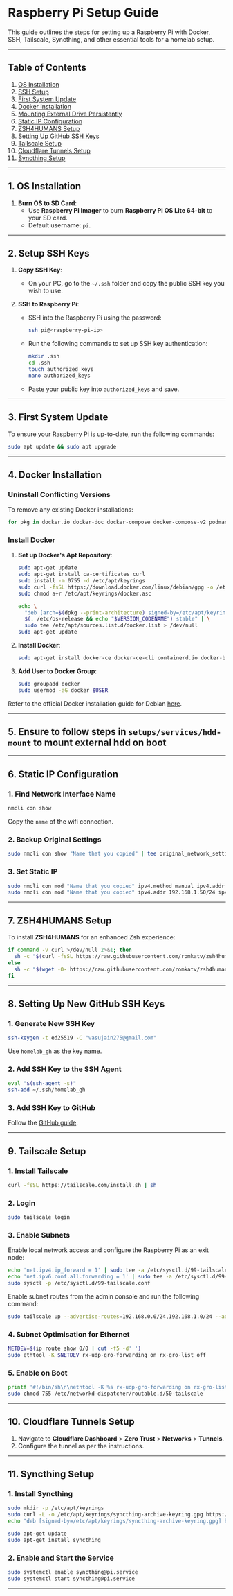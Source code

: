 # Raspberry Pi Setup Guide

This guide outlines the steps for setting up a Raspberry Pi with Docker, SSH, Tailscale, Syncthing, and other essential tools for a homelab setup.

---

## Table of Contents

1. [OS Installation](#os-installation)
2. [SSH Setup](#setup-ssh-keys)
3. [First System Update](#first-update)
4. [Docker Installation](#docker-install)
5. [Mounting External Drive Persistently](#mounting-external-drive-persistently)
6. [Static IP Configuration](#static-ip-config)
7. [ZSH4HUMANS Setup](#zsh4humans-setup)
8. [Setting Up GitHub SSH Keys](#setting-up-new-github-ssh-keys)
9. [Tailscale Setup](#tailscale-setup)
10. [Cloudflare Tunnels Setup](#cloudflare-tunnels)
11. [Syncthing Setup](#syncthing-setup)

---

## 1. OS Installation

1. **Burn OS to SD Card**:
   - Use **Raspberry Pi Imager** to burn **Raspberry Pi OS Lite 64-bit** to your SD card.
   - Default username: `pi`.

---

## 2. Setup SSH Keys

1. **Copy SSH Key**:
   - On your PC, go to the `~/.ssh` folder and copy the public SSH key you wish to use.

2. **SSH to Raspberry Pi**:
   - SSH into the Raspberry Pi using the password:
     ```bash
     ssh pi@<raspberry-pi-ip>
     ```
   - Run the following commands to set up SSH key authentication:
     ```bash
     mkdir .ssh
     cd .ssh
     touch authorized_keys
     nano authorized_keys
     ```
   - Paste your public key into `authorized_keys` and save.

---

## 3. First System Update

To ensure your Raspberry Pi is up-to-date, run the following commands:
```bash
sudo apt update && sudo apt upgrade
```

---

## 4. Docker Installation

### Uninstall Conflicting Versions

To remove any existing Docker installations:
```bash
for pkg in docker.io docker-doc docker-compose docker-compose-v2 podman-docker containerd runc; do sudo apt-get remove $pkg; done
```

### Install Docker

1. **Set up Docker's Apt Repository**:
   ```bash
   sudo apt-get update
   sudo apt-get install ca-certificates curl
   sudo install -m 0755 -d /etc/apt/keyrings
   sudo curl -fsSL https://download.docker.com/linux/debian/gpg -o /etc/apt/keyrings/docker.asc
   sudo chmod a+r /etc/apt/keyrings/docker.asc

   echo \
     "deb [arch=$(dpkg --print-architecture) signed-by=/etc/apt/keyrings/docker.asc] https://download.docker.com/linux/debian \
     $(. /etc/os-release && echo "$VERSION_CODENAME") stable" | \
     sudo tee /etc/apt/sources.list.d/docker.list > /dev/null
   sudo apt-get update
   ```

2. **Install Docker**:
   ```bash
   sudo apt-get install docker-ce docker-ce-cli containerd.io docker-buildx-plugin docker-compose-plugin
   ```

3. **Add User to Docker Group**:
   ```bash
   sudo groupadd docker
   sudo usermod -aG docker $USER
   ```

Refer to the official Docker installation guide for Debian [here](https://docs.docker.com/engine/install/debian/).

---

## 5. Ensure to follow steps in `setups/services/hdd-mount` to mount external hdd on boot
---

## 6. Static IP Configuration

### 1. Find Network Interface Name
```bash
nmcli con show
```
Copy the `name` of the wifi connection.

### 2. Backup Original Settings
```bash
sudo nmcli con show "Name that you copied" | tee original_network_settings.txt
```

### 3. Set Static IP
```bash
sudo nmcli con mod "Name that you copied" ipv4.method manual ipv4.addr 192.168.1.50/24
sudo nmcli con mod "Name that you copied" ipv4.addr 192.168.1.50/24 ipv4.gateway 192.168.1.1 ipv4.dns 1.1.1.1 ipv4.method manual
```

---

## 7. ZSH4HUMANS Setup

To install **ZSH4HUMANS** for an enhanced Zsh experience:
```bash
if command -v curl >/dev/null 2>&1; then
  sh -c "$(curl -fsSL https://raw.githubusercontent.com/romkatv/zsh4humans/v5/install)"
else
  sh -c "$(wget -O- https://raw.githubusercontent.com/romkatv/zsh4humans/v5/install)"
fi
```

---

## 8. Setting Up New GitHub SSH Keys

### 1. Generate New SSH Key
```bash
ssh-keygen -t ed25519 -C "vasujain275@gmail.com"
```
Use `homelab_gh` as the key name.

### 2. Add SSH Key to the SSH Agent
```bash
eval "$(ssh-agent -s)"
ssh-add ~/.ssh/homelab_gh
```

### 3. Add SSH Key to GitHub
Follow the [GitHub guide](https://docs.github.com/en/authentication/connecting-to-github-with-ssh/adding-a-new-ssh-key-to-your-github-account).

---

## 9. Tailscale Setup

### 1. Install Tailscale
```bash
curl -fsSL https://tailscale.com/install.sh | sh
```

### 2. Login
```bash
sudo tailscale login
```

### 3. Enable Subnets
Enable local network access and configure the Raspberry Pi as an exit node:
```bash
echo 'net.ipv4.ip_forward = 1' | sudo tee -a /etc/sysctl.d/99-tailscale.conf
echo 'net.ipv6.conf.all.forwarding = 1' | sudo tee -a /etc/sysctl.d/99-tailscale.conf
sudo sysctl -p /etc/sysctl.d/99-tailscale.conf
```

Enable subnet routes from the admin console and run the following command:
```bash
sudo tailscale up --advertise-routes=192.168.0.0/24,192.168.1.0/24 --advertise-exit-node
```

### 4. Subnet Optimisation for Ethernet
```bash
NETDEV=$(ip route show 0/0 | cut -f5 -d' ')
sudo ethtool -K $NETDEV rx-udp-gro-forwarding on rx-gro-list off
```

### 5. Enable on Boot
```bash
printf '#!/bin/sh\n\nethtool -K %s rx-udp-gro-forwarding on rx-gro-list off \n' "$(ip route show 0/0 | cut -f5 -d" ")" | sudo tee /etc/networkd-dispatcher/routable.d/50-tailscale
sudo chmod 755 /etc/networkd-dispatcher/routable.d/50-tailscale
```

---

## 10. Cloudflare Tunnels Setup

1. Navigate to **Cloudflare Dashboard** > **Zero Trust** > **Networks** > **Tunnels**.
2. Configure the tunnel as per the instructions.

---

## 11. Syncthing Setup

### 1. Install Syncthing
```bash
sudo mkdir -p /etc/apt/keyrings
sudo curl -L -o /etc/apt/keyrings/syncthing-archive-keyring.gpg https://syncthing.net/release-key.gpg
echo "deb [signed-by=/etc/apt/keyrings/syncthing-archive-keyring.gpg] https://apt.syncthing.net/ syncthing stable" | sudo tee /etc/apt/sources.list.d/syncthing.list

sudo apt-get update
sudo apt-get install syncthing
```

### 2. Enable and Start the Service
```bash
sudo systemctl enable syncthing@pi.service
sudo systemctl start syncthing@pi.service
```

---
